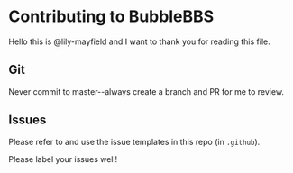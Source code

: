 # Contributing to BubbleBBS

Hello this is @lily-mayfield and I want to thank you for reading this file.

## Git

Never commit to master--always create a branch and PR for me to review.

## Issues

Please refer to and use the issue templates in this repo (in `.github`).

Please label your issues well!
